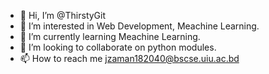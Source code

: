 - 👋 Hi, I’m @ThirstyGit
- 👀 I’m interested in Web Development, Meachine Learning.
- 🌱 I’m currently learning Meachine Learning.
- 💞️ I’m looking to collaborate on python modules.
- 📫 How to reach me jzaman182040@bscse.uiu.ac.bd

<!---
ThirstyGit/ThirstyGit is a ✨ special ✨ repository because its `README.md` (this file) appears on your GitHub profile.
You can click the Preview link to take a look at your changes.
--->
